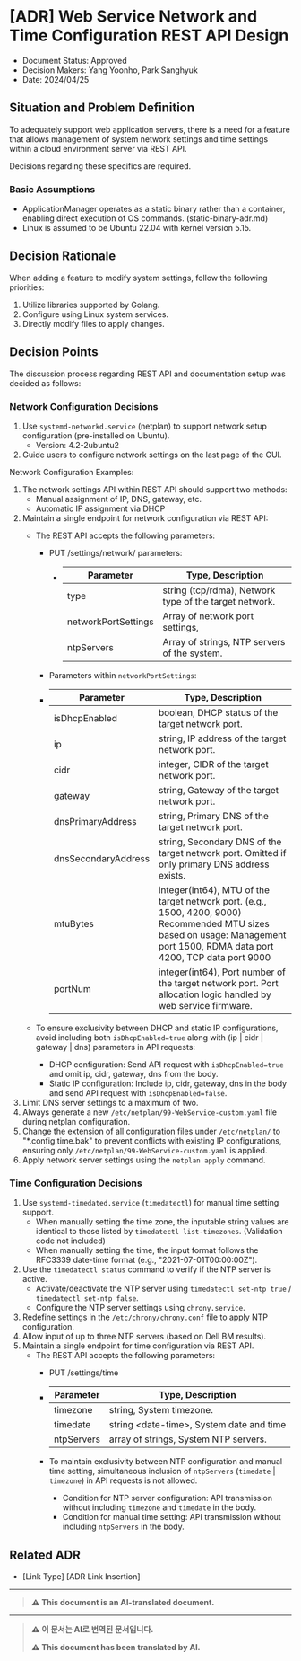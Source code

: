 <!-- [Below Context and problem Defines, Example Then, Freedom As a formal response:

In English: "Formally 2~3 Please provide the Korean text you would like translated into English. Simply Explanation: Okay.]-->
<!-- Options -->
<!-- [Proposed | Rejected | Approved | Discarded | ... | [ADR-0005](0005-example.md)The provided text "로" translates to "as" or could be context-dependent, potentially meaning "with" or "by" depending on usage in a sentence. Without additional context, a direct translation isn't fully precise, but generally:

"As" or contextually "With" / "By Replacement] -->
# [ADR] Web Service Network and Time Configuration REST API Design

* Document Status: Approved <!-- [Proposed | Rejected | Approved | Abandoned | ... | [ADR-0005](0005-example.md) replaced] --> <!-- Optional -->
* Decision Makers: Yang Yoonho, Park Sanghyuk
* Date: 2024/04/25

<!-- Define the situation and problem below, for example, succinctly describe in 2~3 sentences as needed. -->

<!-- Decision The basis is Every With each decision Different Water It exists. -->
<!-- [Evidence 1, e.g., Performance And Scalability] -->
<!-- [Evidence 2, e.g., Advanced Function, Community And Support, License Back...] -->
<!-- [Context and problem Below Defines, Example Listen 2~3 Please provide the Korean text you would like translated into English. Simply Explanation: Okay.]-->
## Situation and Problem Definition
<!-- [Define the situation and problem below, for example, concisely describe in 2~3 sentences.]-->
To adequately support web application servers, there is a need for a feature that allows management of system network settings and time settings within a cloud environment server via REST API.

Decisions regarding these specifics are required.

### Basic Assumptions
- ApplicationManager operates as a static binary rather than a container, enabling direct execution of OS commands. (static-binary-adr.md)
- Linux is assumed to be Ubuntu 22.04 with kernel version 5.15.

<!-- [e.g., Advanced features, community and support, licensing for basis 2] -->
<!-- [e.g., Performance and scalability for basis 1] -->
<!-- The basis for decisions may vary for each decision made -->

<!-- [Determined Options and Reason It describes., Reason's Example : Unique Option or | Our Requirements Satisfied or | The result is The most Good or ] -->
<!-- [Example 2, e.g., Advanced Function, Community And Support, License Back...] -->
<!-- [Example 1, e.g., Performance And Scalability] -->
<!-- Decision The basis is Every At every decision. Different Water It exists. -->
## Decision Rationale
<!-- Decision rationale can vary for each decision -->
<!-- [Example 1, e.g., Performance and Scalability] -->
<!-- [Example 2, e.g., Advanced Features, Community and Support, Licensing, etc...] -->
When adding a feature to modify system settings, follow the following priorities:
1. Utilize libraries supported by Golang.
2. Configure using Linux system services.
3. Directly modify files to apply changes.

<!-- Describe the chosen options and reasons: reasons might include | being the only option | meeting our requirements | yielding the best results | -->

<!-- [Selected Options and Reason It describes., Example: Unique Option | Our Requirements Satisfied | The best Result ] -->
## Decision Points
<!-- [Describe the selected option and reason, example: Only option | Meets our requirements | Best results] -->
The discussion process regarding REST API and documentation setup was decided as follows:

### Network Configuration Decisions
1. Use `systemd-networkd.service` (netplan) to support network setup configuration (pre-installed on Ubuntu).
   - Version: 4.2-2ubuntu2
2. Guide users to configure network settings on the last page of the GUI.

Network Configuration Examples:
1. The network settings API within REST API should support two methods:
    - Manual assignment of IP, DNS, gateway, etc.
    - Automatic IP assignment via DHCP
2. Maintain a single endpoint for network configuration via REST API:
   - The REST API accepts the following parameters:
     - PUT /settings/network/ parameters:
       - | Parameter  | Type, Description                                           |
         |------------|-------------------------------------------------------------|
         | type       | string (tcp/rdma), Network type of the target network.       |
         | networkPortSettings | Array of network port settings, |
         | ntpServers | Array of strings, NTP servers of the system.              |
      - Parameters within `networkPortSettings`:
       - | Parameter     | Type, Description                                                                                                                                                                                             |
         |---------------|---------------------------------------------------------------------------------------------------------------------------------------------------------------------------------------------------------------|
         | isDhcpEnabled | boolean, DHCP status of the target network port.                                                                                                                                                          |
         | ip            | string, IP address of the target network port.                                                                                                                                                           |
         | cidr          | integer, CIDR of the target network port.                                                                                                                                                                |
         | gateway        | string, Gateway of the target network port.                                                                                                                                                               |
         | dnsPrimaryAddress | string, Primary DNS of the target network port.                                                                                                                                                           |
         | dnsSecondaryAddress | string, Secondary DNS of the target network port. Omitted if only primary DNS address exists.                                                                         |
         | mtuBytes       | integer(int64), MTU of the target network port. (e.g., 1500, 4200, 9000) Recommended MTU sizes based on usage: Management port 1500, RDMA data port 4200, TCP data port 9000                                                                                                        |
         | portNum        | integer(int64), Port number of the target network port. Port allocation logic handled by web service firmware.                                                                                                    |
      
   - To ensure exclusivity between DHCP and static IP configurations, avoid including both `isDhcpEnabled=true` along with (ip | cidr | gateway | dns) parameters in API requests:
     - DHCP configuration: Send API request with `isDhcpEnabled=true` and omit ip, cidr, gateway, dns from the body.
     - Static IP configuration: Include ip, cidr, gateway, dns in the body and send API request with `isDhcpEnabled=false`.
3. Limit DNS server settings to a maximum of two.
4. Always generate a new `/etc/netplan/99-WebService-custom.yaml` file during netplan configuration.
5. Change the extension of all configuration files under `/etc/netplan/` to "*.config.time.bak" to prevent conflicts with existing IP configurations, ensuring only `/etc/netplan/99-WebService-custom.yaml` is applied.
6. Apply network server settings using the `netplan apply` command.

### Time Configuration Decisions

1. Use `systemd-timedated.service` (`timedatectl`) for manual time setting support.
   - When manually setting the time zone, the inputable string values are identical to those listed by `timedatectl list-timezones`. (Validation code not included)
   - When manually setting the time, the input format follows the RFC3339 date-time format (e.g., "2021-07-01T00:00:00Z").
2. Use the `timedatectl status` command to verify if the NTP server is active.
   - Activate/deactivate the NTP server using `timedatectl set-ntp true` / `timedatectl set-ntp false`.
   - Configure the NTP server settings using `chrony.service`.
3. Redefine settings in the `/etc/chrony/chrony.conf` file to apply NTP configuration.
4. Allow input of up to three NTP servers (based on Dell BM results).
5. Maintain a single endpoint for time configuration via REST API.
   - The REST API accepts the following parameters:
     - PUT /settings/time
     - | Parameter   | Type, Description                                  |
       |-------------|----------------------------------------------------|
       | timezone    | string, System timezone.                           |
       | timedate    | string \<date-time\>, System date and time         |
       | ntpServers  | array of strings, System NTP servers.              |

     - To maintain exclusivity between NTP configuration and manual time setting, simultaneous inclusion of `ntpServers` (`timedate` | `timezone`) in API requests is not allowed.
       - Condition for NTP server configuration: API transmission without including `timezone` and `timedate` in the body.
       - Condition for manual time setting: API transmission without including `ntpServers` in the body.

<!-- Example: [ADR-0005](0005-example.md)The provided text "로" translates to "as" or "with" in English, depending on context. Without additional context, a direct translation cannot specify the exact usage intended. Could you please provide more context or text for a precise translation? Improved -->

<!-- Example: [ADR-0005](0005-example.md)The provided text "로" translates to "as" or could be context-dependent, potentially meaning "with" or "by" depending on usage in a sentence. Without additional context, a direct translation isn't fully precise. Could you provide more context or the full sentence for accuracy? 

Given strict instruction for direct translation only without elaboration:
"로" translates to "as" in some contexts. Improved -->
<!-- Options -->
## Related ADR <!-- Optional -->

* [Link Type] [ADR Link Insertion] <!-- Example: Improved as [ADR-0005](0005-example.md) -->

---

> **⚠️ This document is an AI-translated document.**

---

> **⚠️ 이 문서는 AI로 번역된 문서입니다.**
>
> **⚠️ This document has been translated by AI.**